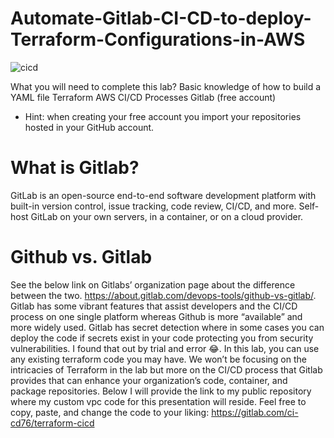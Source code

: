 # Automate-Gitlab-CI-CD-to-deploy-Terraform-Configurations-in-AWS
![cicd](https://user-images.githubusercontent.com/115148205/195254235-19bce57f-7676-4d3c-b49e-fa23d2bccfa1.png)

What you will need to complete this lab?
Basic knowledge of how to build a YAML file
Terraform
AWS
CI/CD Processes
Gitlab (free account)
* Hint: when creating your free account you import your repositories hosted in your GitHub account.

# What is Gitlab?
GitLab is an open-source end-to-end software development platform with built-in version control, issue tracking, code review, CI/CD, and more. Self-host GitLab on your own servers, in a container, or on a cloud provider.

# Github vs. Gitlab
See the below link on Gitlabs’ organization page about the difference between the two. https://about.gitlab.com/devops-tools/github-vs-gitlab/.
Gitlab has some vibrant features that assist developers and the CI/CD process on one single platform whereas Github is more “available” and more widely used. Gitlab has secret detection where in some cases you can deploy the code if secrets exist in your code protecting you from security vulnerabilities. I found that out by trial and error 😂.
In this lab, you can use any existing terraform code you may have. We won’t be focusing on the intricacies of Terraform in the lab but more on the CI/CD process that Gitlab provides that can enhance your organization’s code, container, and package repositories. Below I will provide the link to my public repository where my custom vpc code for this presentation will reside. Feel free to copy, paste, and change the code to your liking:
https://gitlab.com/ci-cd76/terraform-cicd



